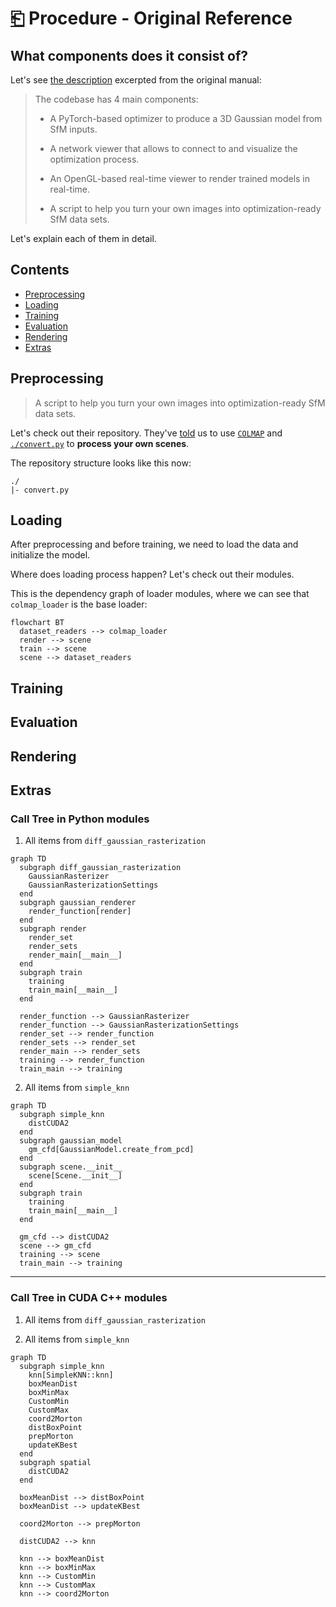 # [⎗](./README.md) Procedure - Original Reference

## What components does it consist of?

Let's see [the description](https://github.com/graphdeco-inria/gaussian-splatting/?tab=readme-ov-file#overview) excerpted from the original manual:

> The codebase has 4 main components:
>
> - A PyTorch-based optimizer to produce a 3D Gaussian model from SfM inputs.
>
> - A network viewer that allows to connect to and visualize the optimization process.
>
> - An OpenGL-based real-time viewer to render trained models in real-time.
>
> - A script to help you turn your own images into optimization-ready SfM data sets.

Let's explain each of them in detail.

## Contents

- [Preprocessing](#preprocessing)
- [Loading](#loading)
- [Training](#training)
- [Evaluation](#evaluation)
- [Rendering](#rendering)
- [Extras](#extras)

## Preprocessing

> A script to help you turn your own images into optimization-ready SfM data sets.

Let's check out their repository. They've [told](https://github.com/graphdeco-inria/gaussian-splatting/?tab=readme-ov-file#processing-your-own-scenes) us to use [`COLMAP`](https://colmap.github.io/) and [`./convert.py`](https://github.com/graphdeco-inria/gaussian-splatting/blob/main/convert.py) to **process your own scenes**.

The repository structure looks like this now:

```plaintext
./
|- convert.py
```

## Loading

After preprocessing and before training, we need to load the data and initialize the model.

Where does loading process happen? Let's check out their modules.

This is the dependency graph of loader modules, where we can see that `colmap_loader` is the base loader:

```mermaid
flowchart BT
  dataset_readers --> colmap_loader
  render --> scene
  train --> scene
  scene --> dataset_readers
```

## Training

## Evaluation

## Rendering

## Extras

### Call Tree in Python modules

1. All items from `diff_gaussian_rasterization`
```mermaid
graph TD
  subgraph diff_gaussian_rasterization
    GaussianRasterizer
    GaussianRasterizationSettings
  end
  subgraph gaussian_renderer
    render_function[render]
  end
  subgraph render
    render_set
    render_sets
    render_main[__main__]
  end
  subgraph train
    training
    train_main[__main__]
  end

  render_function --> GaussianRasterizer
  render_function --> GaussianRasterizationSettings
  render_set --> render_function
  render_sets --> render_set
  render_main --> render_sets
  training --> render_function
  train_main --> training
```

2. All items from `simple_knn`
```mermaid
graph TD
  subgraph simple_knn
    distCUDA2
  end
  subgraph gaussian_model
    gm_cfd[GaussianModel.create_from_pcd]
  end
  subgraph scene.__init__
    scene[Scene.__init__]
  end
  subgraph train
    training
    train_main[__main__]
  end

  gm_cfd --> distCUDA2
  scene --> gm_cfd
  training --> scene
  train_main --> training
```

---

### Call Tree in CUDA C++ modules

1. All items from `diff_gaussian_rasterization`

2. All items from `simple_knn`
```mermaid
graph TD
  subgraph simple_knn
    knn[SimpleKNN::knn]
    boxMeanDist
    boxMinMax
    CustomMin
    CustomMax
    coord2Morton
    distBoxPoint
    prepMorton
    updateKBest
  end
  subgraph spatial
    distCUDA2
  end

  boxMeanDist --> distBoxPoint
  boxMeanDist --> updateKBest

  coord2Morton --> prepMorton

  distCUDA2 --> knn

  knn --> boxMeanDist
  knn --> boxMinMax
  knn --> CustomMin
  knn --> CustomMax
  knn --> coord2Morton
```
